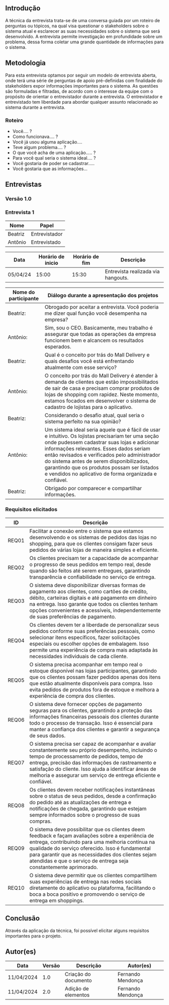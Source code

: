 ## Introdução

A técnica da entrevista trata-se de uma conversa guiada por um roteiro de perguntas ou tópicos, na qual visa questionar o stakeholders sobre o sistema atual e esclarecer as suas necessidades sobre o sistema que será desenvolvido. A entrevista permite investigação em profundidade sobre um problema, dessa forma coletar uma grande quantidade de informações para o sistema.

## Metodologia

Para esta entrevista optamos por seguir um modelo de entrevista aberta, onde terá uma série de perguntas de apoio pré-definidas com finalidade do stakeholders expor informações importantes para o sistema. As questões são formuladas e filtradas, de acordo com o interesse da equipe com o propósito de orientar o entrevistador durante a entrevista. O entrevistador e entrevistado tem liberdade para abordar qualquer assunto relacionado ao sistema durante a entrevista.

### Roteiro

- Você.... ?
- Como funcionava.... ?
- Você já usou alguma aplicação.... 
- Teve algum problema.... ?
- O que você acha de uma aplicação..... ?
- Para você qual seria o sistema ideal.... ?
- Você gostaria de poder se cadastrar..... 
- Você gostaria que as informações... 

## Entrevistas 

### Versão 1.0

### **Entrevista 1**

|Nome | Papel |
-----|------|
|Beatriz| Entrevistador|
|Antônio| Entrevistado|

|Data|Horário de inicio|Horário de fim |Descrição
----|-----|-----|---------|
|05/04/24 | 15:00| 15:30 | Entrevista realizada via hangouts.|

|Nome do participante|Diálogo durante a apresentação dos projetos|
|----|-------------|
|Beatriz:|Obrogado por aceitar a entrevista. Você poderia me dizer qual função você desempenha na empresa?|
|Antônio:|Sim, sou o CEO. Basicamente, meu trabalho é assegurar que todas as operações da empresa funcionem bem e alcancem os resultados esperados.|
|Beatriz:|Qual é o conceito por trás do Mall Delivery e quais desafios você está enfrentando atualmente com esse serviço?|
|Antônio:|O conceito por trás do Mall Delivery é atender à demanda de clientes que estão impossibilitados de sair de casa e precisam comprar produtos de lojas de shopping com rapidez. Neste momento, estamos focados em desenvolver o sistema de cadastro de lojistas para o aplicativo.|
|Beatriz:|Considerando o desafio atual, qual seria o sistema perfeito na sua opinião?|
|Antônio:|Um sistema ideal seria aquele que é fácil de usar e intuitivo. Os lojistas precisariam ter uma seção onde pudessem cadastrar suas lojas e adicionar informações relevantes. Esses dados seriam então revisados e verificados pelo administrador do sistema antes de serem disponibilizados, garantindo que os produtos possam ser listados e vendidos no aplicativo de forma organizada e confiável.|
|Beatriz:|Obrigado por comparecer e compartilhar informações. |

### Requisitos elicitados

|ID|Descrição|
|----|-------------|
|REQ01|Facilitar a conexão entre o sistema que estamos desenvolvendo e os sistemas de pedidos das lojas no shopping, para que os clientes consigam fazer seus pedidos de várias lojas de maneira simples e eficiente. |
|REQ02| Os clientes precisam ter a capacidade de acompanhar o progresso de seus pedidos em tempo real, desde quando são feitos até serem entregues, garantindo transparência e confiabilidade no serviço de entrega. |
|REQ03|O sistema deve disponibilizar diversas formas de pagamento aos clientes, como cartões de crédito, débito, carteiras digitais e até pagamento em dinheiro na entrega. Isso garante que todos os clientes tenham opções convenientes e acessíveis, independentemente de suas preferências de pagamento.|
|REQ04|Os clientes devem ter a liberdade de personalizar seus pedidos conforme suas preferências pessoais, como selecionar itens específicos, fazer solicitações especiais ou escolher opções de embalagem. Isso permite uma experiência de compra mais adaptada às necessidades individuais de cada cliente.|
|REQ05|O sistema precisa acompanhar em tempo real o estoque disponível nas lojas participantes, garantindo que os clientes possam fazer pedidos apenas dos itens que estão atualmente disponíveis para compra. Isso evita pedidos de produtos fora de estoque e melhora a experiência de compra dos clientes.|
|REQ06|O sistema deve fornecer opções de pagamento seguras para os clientes, garantindo a proteção das informações financeiras pessoais dos clientes durante todo o processo de transação. Isso é essencial para manter a confiança dos clientes e garantir a segurança de seus dados.|
|REQ07|O sistema precisa ser capaz de acompanhar e avaliar constantemente seu próprio desempenho, incluindo o tempo de processamento de pedidos, tempo de entrega, precisão das informações de rastreamento e satisfação do cliente. Isso ajuda a identificar áreas de melhoria e assegurar um serviço de entrega eficiente e confiável.|
|REQ08|Os clientes devem receber notificações instantâneas sobre o status de seus pedidos, desde a confirmação do pedido até as atualizações de entrega e notificações de chegada, garantindo que estejam sempre informados sobre o progresso de suas compras.|
|REQ09|O sistema deve possibilitar que os clientes deem feedback e façam avaliações sobre a experiência de entrega, contribuindo para uma melhoria contínua na qualidade do serviço oferecido. Isso é fundamental para garantir que as necessidades dos clientes sejam atendidas e que o serviço de entrega seja constantemente aprimorado.|
|REQ10|O sistema deve permitir que os clientes compartilhem suas experiências de entrega nas redes sociais diretamente do aplicativo ou plataforma, facilitando o boca a boca positivo e promovendo o serviço de entrega em shoppings.|

## Conclusão

Através da aplicação da técnica, foi possível elicitar alguns requisitos importantes para o projeto.

## Autor(es)

| Data | Versão | Descrição | Autor(es) |
| -- | -- | -- | -- |
| 11/04/2024 | 1.0 | Criação do documento | Fernando Mendonça |
| 11/04/2024 |2.0 | Adição de elementos | Fernando Mendonça |
